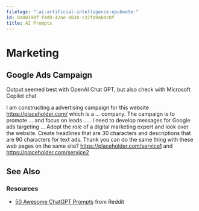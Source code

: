 ```yaml
---
filetags: ":ai:artificial-intelligence:epubnote:"
id: 0a00398f-f4d9-42ae-8830-c37fa9abdc8f
title: AI Prompts
---
```


# Marketing

## Google Ads Campaign

Output seemed best with OpenAI Chat GPT, but also check with Microsoft
Copilot chat

I am constructing a advertising campaign for this website
<https://placeholder.com/> which is a … company. The campaign is to
promote … and focus on leads ….. I need to develop messages for Google
ads targeting … Adopt the role of a digital marketing expert and look
over the website. Create headlines that are 30 characters and
descriptions that are 90 characters for text ads. Thank you can do the
same thing with these web pages on the same site?
<https://placeholder.com/service1> and
<https://placeholder.com/service2>

## See Also

### Resources

- [50 Awesome ChatGPT
  Prompts](https://www.reddit.com/r/ArtificialInteligence/comments/17k8rsn/50_awesome_chatgpt_prompts/)
  from Reddit
